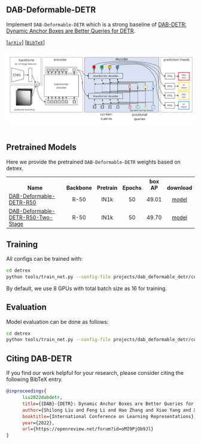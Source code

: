 ## DAB-Deformable-DETR

Implement `DAB-Deformable-DETR` which is a strong baseline of [DAB-DETR: Dynamic Anchor Boxes are Better Queries for DETR](https://arxiv.org/abs/2201.12329).

[[`arXiv`](https://arxiv.org/abs/2201.12329)] [[`BibTeX`](#citing-dab-detr)]

<div align="center">
  <img src="./assets/dab_detr_overall.png"/>
</div><br/>

## Pretrained Models
Here we provide the pretrained `DAB-Deformable-DETR` weights based on detrex.
<table><tbody>
<!-- START TABLE -->
<!-- TABLE HEADER -->
<th valign="bottom">Name</th>
<th valign="bottom">Backbone</th>
<th valign="bottom">Pretrain</th>
<th valign="bottom">Epochs</th>
<th valign="bottom">box<br/>AP</th>
<th valign="bottom">download</th>
<!-- TABLE BODY -->
<!-- ROW: dab_deformable_detr_r50_50ep -->
 <tr><td align="left"><a href="configs/dab_deformable_detr_r50_50ep.py">DAB-Deformable-DETR-R50</a></td>
<td align="center">R-50</td>
<td align="center">IN1k</td>
<td align="center">50</td>
<td align="center">49.01</td>
<td align="center"> <a href="https://github.com/IDEA-Research/detrex-storage/releases/download/v0.2.0/dab_deformable_detr_r50_50ep_49AP.pth">model</a></td>
</tr>
<!-- ROW: dab_deformable_detr_r50_two_stage_50ep -->
 <tr><td align="left"><a href="configs/dab_deformable_detr_r50_two_stage_50ep.py">DAB-Deformable-DETR-R50-Two-Stage</a></td>
<td align="center">R-50</td>
<td align="center">IN1k</td>
<td align="center">50</td>
<td align="center">49.70</td>
<td align="center"> <a href="https://github.com/IDEA-Research/detrex-storage/releases/download/v0.2.0/dab_deformable_detr_r50_two_stage_49_7AP.pth">model</a></td>
</tr>
</tbody></table>


## Training
All configs can be trained with:
```bash
cd detrex
python tools/train_net.py --config-file projects/dab_deformable_detr/configs/path/to/config.py --num-gpus 8
```
By default, we use 8 GPUs with total batch size as 16 for training.

## Evaluation
Model evaluation can be done as follows:
```bash
cd detrex
python tools/train_net.py --config-file projects/dab_deformable_detr/configs/path/to/config.py --eval-only train.init_checkpoint=/path/to/model_checkpoint
```

## Citing DAB-DETR
If you find our work helpful for your research, please consider citing the following BibTeX entry.

```BibTex
@inproceedings{
      liu2022dabdetr,
      title={{DAB}-{DETR}: Dynamic Anchor Boxes are Better Queries for {DETR}},
      author={Shilong Liu and Feng Li and Hao Zhang and Xiao Yang and Xianbiao Qi and Hang Su and Jun Zhu and Lei Zhang},
      booktitle={International Conference on Learning Representations},
      year={2022},
      url={https://openreview.net/forum?id=oMI9PjOb9Jl}
}
```
